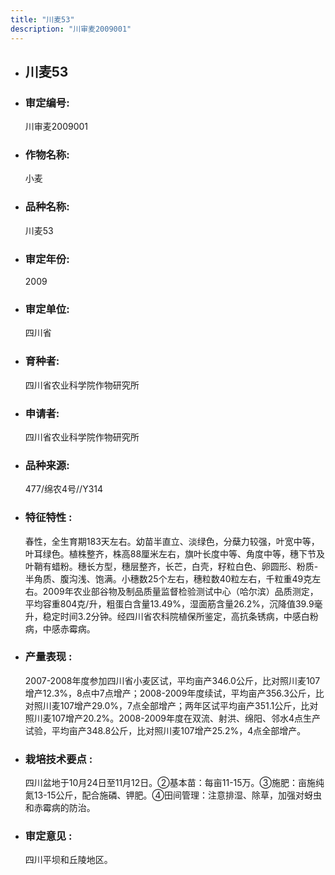 ```yaml
---
title: "川麦53"
description: "川审麦2009001"
---
```

* ## 川麦53
* ###  审定编号:  
   川审麦2009001

*  ### 作物名称:  
   小麦

*   ###  品种名称: 
    川麦53

*   ### 审定年份: 
    2009

*   ### 审定单位:  
    四川省

*   ### 育种者:  
    四川省农业科学院作物研究所

*   ### 申请者:  
    四川省农业科学院作物研究所

*   ### 品种来源:  
    477/绵农4号//Y314

*   ### 特征特性 : 
    春性，全生育期183天左右。幼苗半直立、淡绿色，分蘖力较强，叶宽中等，叶耳绿色。植株整齐，株高88厘米左右，旗叶长度中等、角度中等，穗下节及叶鞘有蜡粉。穗长方型，穗层整齐，长芒，白壳，籽粒白色、卵圆形、粉质-半角质、腹沟浅、饱满。小穗数25个左右，穗粒数40粒左右，千粒重49克左右。2009年农业部谷物及制品质量监督检验测试中心（哈尔滨）品质测定，平均容重804克/升，粗蛋白含量13.49%，湿面筋含量26.2%，沉降值39.9毫升，稳定时间3.2分钟。经四川省农科院植保所鉴定，高抗条锈病，中感白粉病，中感赤霉病。

*   ### 产量表现 : 
    2007-2008年度参加四川省小麦区试，平均亩产346.0公斤，比对照川麦107增产12.3%，8点中7点增产；2008-2009年度续试，平均亩产356.3公斤，比对照川麦107增产29.0%，7点全部增产；两年区试平均亩产351.1公斤，比对照川麦107增产20.2%。2008-2009年度在双流、射洪、绵阳、邻水4点生产试验，平均亩产348.8公斤，比对照川麦107增产25.2%，4点全部增产。

*   ### 栽培技术要点 : 
    四川盆地于10月24日至11月12日。②基本苗：每亩11-15万。③施肥：亩施纯氮13-15公斤，配合施磷、钾肥。④田间管理：注意排湿、除草，加强对蚜虫和赤霉病的防治。

*   ### 审定意见 : 
    四川平坝和丘陵地区。
